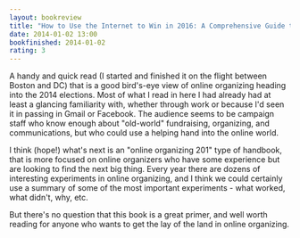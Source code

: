 ```yaml
---
layout: bookreview
title: "How to Use the Internet to Win in 2016: A Comprehensive Guide to Online Politics for Campaigns & Advocates"
date: 2014-01-02 13:00
bookfinished: 2014-01-02
rating: 3
---
```


A handy and quick read (I started and finished it on the flight between Boston and DC) that is a good bird's-eye view of online organizing heading into the 2014 elections.  Most of what I read in here I had already had at least a glancing familiarity with, whether through work or because I'd seen it in passing in Gmail or Facebook.  The audience seems to be campaign staff who know enough about "old-world" fundraising, organizing, and communications, but who could use a helping hand into the online world.



I think (hope!) what's next is an "online organizing 201" type of handbook, that is more focused on online organizers who have some experience but are looking to find the next big thing.  Every year there are dozens of interesting experiments in online organizing, and I think we could certainly use a summary of some of the most important experiments - what worked, what didn't, why, etc.



But there's no question that this book is a great primer, and well worth reading for anyone who wants to get the lay of the land in online organizing.